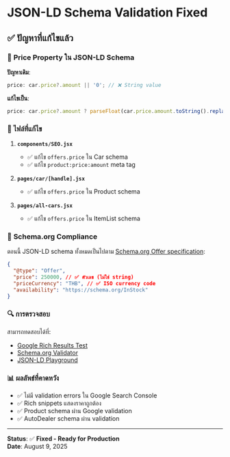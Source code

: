 # JSON-LD Schema Validation Fixed

## ✅ **ปัญหาที่แก้ไขแล้ว**

### 🔧 **Price Property ใน JSON-LD Schema**

**ปัญหาเดิม**:

```javascript
price: car.price?.amount || '0'; // ❌ String value
```

**แก้ไขเป็น**:

```javascript
price: car.price?.amount ? parseFloat(car.price.amount.toString().replace(/[^0-9.-]/g, '')) : 0; // ✅ Number value
```

### 📍 **ไฟล์ที่แก้ไข**

1. **`components/SEO.jsx`**

   - ✅ แก้ไข `offers.price` ใน Car schema
   - ✅ แก้ไข `product:price:amount` meta tag

2. **`pages/car/[handle].jsx`**

   - ✅ แก้ไข `offers.price` ใน Product schema

3. **`pages/all-cars.jsx`**
   - ✅ แก้ไข `offers.price` ใน ItemList schema

### 🎯 **Schema.org Compliance**

ตอนนี้ JSON-LD schema ทั้งหมดเป็นไปตาม [Schema.org Offer specification](https://schema.org/Offer):

```json
{
  "@type": "Offer",
  "price": 250000, // ✅ ตัวเลข (ไม่ใช่ string)
  "priceCurrency": "THB", // ✅ ISO currency code
  "availability": "https://schema.org/InStock"
}
```

### 🔍 **การตรวจสอบ**

สามารถทดสอบได้ที่:

- [Google Rich Results Test](https://search.google.com/test/rich-results)
- [Schema.org Validator](https://validator.schema.org/)
- [JSON-LD Playground](https://json-ld.org/playground/)

### 📊 **ผลลัพธ์ที่คาดหวัง**

- ✅ ไม่มี validation errors ใน Google Search Console
- ✅ Rich snippets แสดงราคาถูกต้อง
- ✅ Product schema ผ่าน Google validation
- ✅ AutoDealer schema ผ่าน validation

---

**Status**: ✅ **Fixed - Ready for Production**  
**Date**: August 9, 2025
